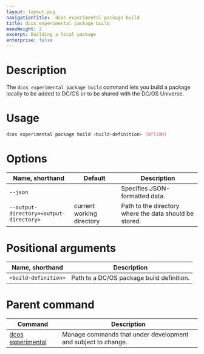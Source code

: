 ```yaml
---
layout: layout.pug
navigationTitle:  dcos experimental package build
title: dcos experimental package build
menuWeight: 2
excerpt: Building a local package
enterprise: false
---
```



# Description
The `dcos experimental package build` command lets you build a package locally to be added to DC/OS or to be shared with the DC/OS Universe.

# Usage

```bash
dcos experimental package build <build-definition> [OPTION]
```

# Options

| Name, shorthand | Default | Description |
|---------|-------------|-------------|
| `--json`   |             | Specifies JSON-formatted data. |
| `--output-directory=<output-directory>`   | current working directory | Path to the directory where the data should be stored.|

# Positional arguments

| Name, shorthand | Description |
|---------|-------------|
| `<build-definition>`   |   Path to a DC/OS package build definition. |

# Parent command

| Command | Description |
|---------|-------------|
| [dcos experimental](/1.11/cli/command-reference/dcos-experimental/)   |  Manage commands that under development and subject to change. |     
